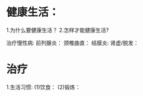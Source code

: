 # 健康生活：
1.为什么要健康生活？
2.怎样才能健康生活?

  治疗慢性病:
  前列腺炎：
  颈椎曲直：
  结膜炎:
  肾虚/脱发：

# 治疗
1.生活习惯:
(1)饮食：
(2)锻炼：